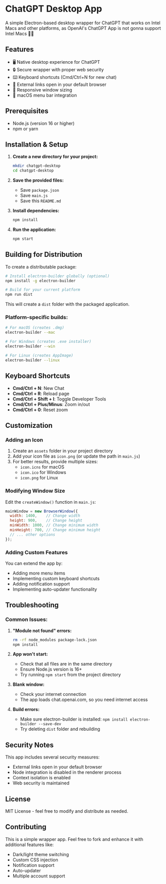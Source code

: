 # ChatGPT Desktop App

A simple Electron-based desktop wrapper for ChatGPT that works on Intel Macs and other platforms, as OpenAI's ChatGPT App is not gonna support Intel Macs 🤷‍♂️

## Features

- 🖥️ Native desktop experience for ChatGPT
- 🔒 Secure wrapper with proper web security
- ⌨️ Keyboard shortcuts (Cmd/Ctrl+N for new chat)
- 🎯 External links open in your default browser
- 📱 Responsive window sizing
- 🍎 macOS menu bar integration

## Prerequisites

- Node.js (version 16 or higher)
- npm or yarn

## Installation & Setup

1. **Create a new directory for your project:**
   ```bash
   mkdir chatgpt-desktop
   cd chatgpt-desktop
   ```

2. **Save the provided files:**
    - Save `package.json`
    - Save `main.js`
    - Save this `README.md`

3. **Install dependencies:**
   ```bash
   npm install
   ```

4. **Run the application:**
   ```bash
   npm start
   ```

## Building for Distribution

To create a distributable package:

```bash
# Install electron-builder globally (optional)
npm install -g electron-builder

# Build for your current platform
npm run dist
```

This will create a `dist` folder with the packaged application.

### Platform-specific builds:

```bash
# For macOS (creates .dmg)
electron-builder --mac

# For Windows (creates .exe installer)
electron-builder --win

# For Linux (creates AppImage)
electron-builder --linux
```

## Keyboard Shortcuts

- **Cmd/Ctrl + N**: New Chat
- **Cmd/Ctrl + R**: Reload page
- **Cmd/Ctrl + Shift + I**: Toggle Developer Tools
- **Cmd/Ctrl + Plus/Minus**: Zoom in/out
- **Cmd/Ctrl + 0**: Reset zoom

## Customization

### Adding an Icon

1. Create an `assets` folder in your project directory
2. Add your icon file as `icon.png` (or update the path in `main.js`)
3. For better results, provide multiple sizes:
    - `icon.icns` for macOS
    - `icon.ico` for Windows
    - `icon.png` for Linux

### Modifying Window Size

Edit the `createWindow()` function in `main.js`:

```javascript
mainWindow = new BrowserWindow({
  width: 1400,    // Change width
  height: 900,    // Change height
  minWidth: 1000, // Change minimum width
  minHeight: 700, // Change minimum height
  // ... other options
});
```

### Adding Custom Features

You can extend the app by:
- Adding more menu items
- Implementing custom keyboard shortcuts
- Adding notification support
- Implementing auto-updater functionality

## Troubleshooting

### Common Issues:

1. **"Module not found" errors:**
   ```bash
   rm -rf node_modules package-lock.json
   npm install
   ```

2. **App won't start:**
    - Check that all files are in the same directory
    - Ensure Node.js version is 16+
    - Try running `npm start` from the project directory

3. **Blank window:**
    - Check your internet connection
    - The app loads chat.openai.com, so you need internet access

4. **Build errors:**
    - Make sure electron-builder is installed: `npm install electron-builder --save-dev`
    - Try deleting `dist` folder and rebuilding

## Security Notes

This app includes several security measures:
- External links open in your default browser
- Node integration is disabled in the renderer process
- Context isolation is enabled
- Web security is maintained

## License

MIT License - feel free to modify and distribute as needed.

## Contributing

This is a simple wrapper app. Feel free to fork and enhance it with additional features like:
- Dark/light theme switching
- Custom CSS injection
- Notification support
- Auto-updater
- Multiple account support
